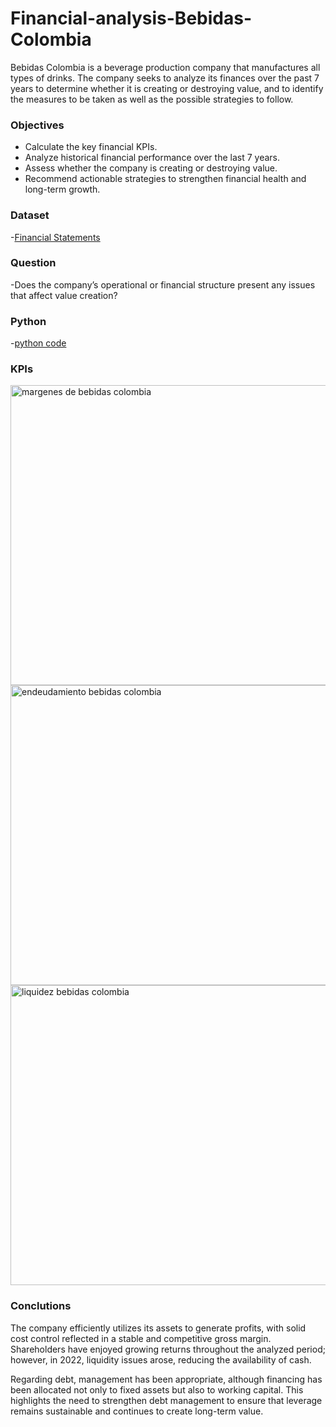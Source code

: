 # Financial-analysis-Bebidas-Colombia
Bebidas Colombia is a beverage production company that manufactures all types of drinks. The company seeks to analyze its finances over the past 7 years to determine whether it is creating or destroying value, and to identify the measures to be taken as well as the possible strategies to follow.
### Objectives
- Calculate the key financial KPIs.  
- Analyze historical financial performance over the last 7 years.  
- Assess whether the company is creating or destroying value.  
- Recommend actionable strategies to strengthen financial health and long-term growth.
### Dataset
-<a href= "https://github.com/Niniherd/Financial-analysis-Bebidas-Colombia/blob/main/Estados_Financieros_Bebidas_Colombia.xlsx">Financial Statements</a>
### Question
-Does the company’s operational or financial structure present any issues that affect value creation?
### Python
-<a href="https://github.com/Niniherd/Financial-analysis-Bebidas-Colombia/blob/main/Bebidas%20Colombia.py">python code</a>
### KPIs
<img width="640" height="480" alt="margenes de bebidas colombia" src="https://github.com/user-attachments/assets/a8616516-a24e-47bc-871b-91341817a680" />
<img width="640" height="480" alt="endeudamiento bebidas colombia" src="https://github.com/user-attachments/assets/5d863ab8-9ba3-4a65-abb9-df5e73c3b321" />
<img width="640" height="480" alt="liquidez bebidas colombia" src="https://github.com/user-attachments/assets/805d5644-e29c-4456-9c1f-92a94fe43e7f" />

### Conclutions
The company efficiently utilizes its assets to generate profits, with solid cost control reflected in a stable and competitive gross margin. Shareholders have enjoyed growing returns throughout the analyzed period; however, in 2022, liquidity issues arose, reducing the availability of cash.

Regarding debt, management has been appropriate, although financing has been allocated not only to fixed assets but also to working capital. This highlights the need to strengthen debt management to ensure that leverage remains sustainable and continues to create long-term value.




